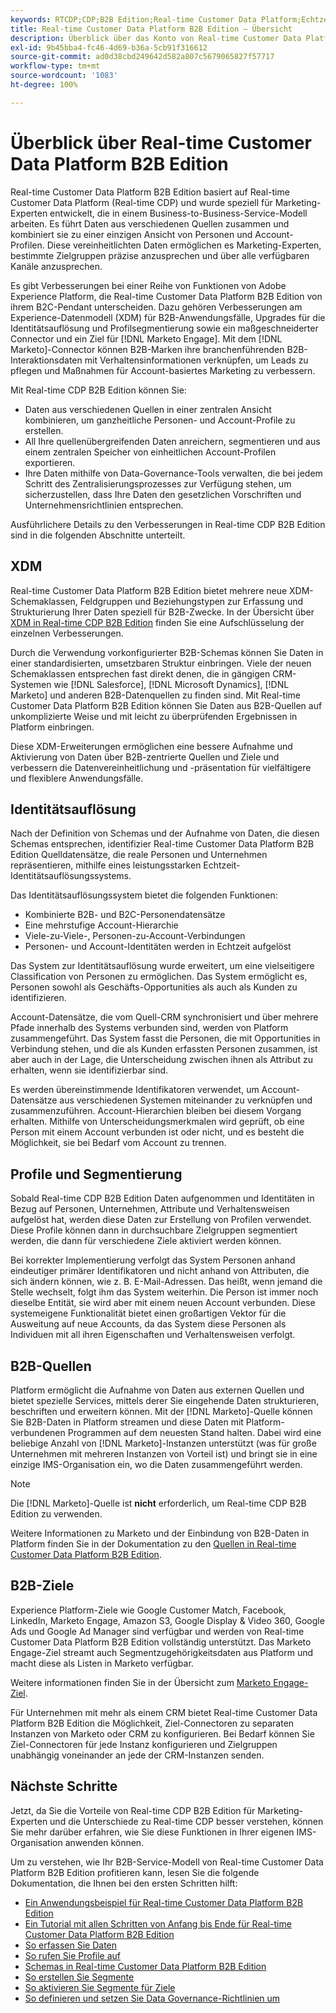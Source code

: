 ```yaml
---
keywords: RTCDP;CDP;B2B Edition;Real-time Customer Data Platform;Echtzeit-Kundendatenplattform;Real-time CDP;b2b;cdp;Kunden-KI
title: Real-time Customer Data Platform B2B Edition – Übersicht
description: Überblick über das Konto von Real-time Customer Data Platform B2B Edition
exl-id: 9b45bba4-fc46-4d69-b36a-5cb91f316612
source-git-commit: ad0d38cbd249642d582a807c5679065827f57717
workflow-type: tm+mt
source-wordcount: '1083'
ht-degree: 100%

---
```


# Überblick über Real-time Customer Data Platform B2B Edition

Real-time Customer Data Platform B2B Edition basiert auf Real-time Customer Data Platform (Real-time CDP) und wurde speziell für Marketing-Experten entwickelt, die in einem Business-to-Business-Service-Modell arbeiten. Es führt Daten aus verschiedenen Quellen zusammen und kombiniert sie zu einer einzigen Ansicht von Personen und Account-Profilen. Diese vereinheitlichten Daten ermöglichen es Marketing-Experten, bestimmte Zielgruppen präzise anzusprechen und über alle verfügbaren Kanäle anzusprechen.

Es gibt Verbesserungen bei einer Reihe von Funktionen von Adobe Experience Platform, die Real-time Customer Data Platform B2B Edition von ihrem B2C-Pendant unterscheiden. Dazu gehören Verbesserungen am Experience-Datenmodell (XDM) für B2B-Anwendungsfälle, Upgrades für die Identitätsauflösung und Profilsegmentierung sowie ein maßgeschneiderter Connector und ein Ziel für [!DNL Marketo Engage]. Mit dem [!DNL Marketo]-Connector können B2B-Marken ihre branchenführenden B2B-Interaktionsdaten mit Verhaltensinformationen verknüpfen, um Leads zu pflegen und Maßnahmen für Account-basiertes Marketing zu verbessern.

Mit Real-time CDP B2B Edition können Sie:

* Daten aus verschiedenen Quellen in einer zentralen Ansicht kombinieren, um ganzheitliche Personen- und Account-Profile zu erstellen.
* All Ihre quellenübergreifenden Daten anreichern, segmentieren und aus einem zentralen Speicher von einheitlichen Account-Profilen exportieren.
* Ihre Daten mithilfe von Data-Governance-Tools verwalten, die bei jedem Schritt des Zentralisierungsprozesses zur Verfügung stehen, um sicherzustellen, dass Ihre Daten den gesetzlichen Vorschriften und Unternehmensrichtlinien entsprechen.

Ausführlichere Details zu den Verbesserungen in Real-time CDP B2B Edition sind in die folgenden Abschnitte unterteilt.

## XDM

Real-time Customer Data Platform B2B Edition bietet mehrere neue XDM-Schemaklassen, Feldgruppen und Beziehungstypen zur Erfassung und Strukturierung Ihrer Daten speziell für B2B-Zwecke. In der Übersicht über [XDM in Real-time CDP B2B Edition](./schemas/b2b.md) finden Sie eine Aufschlüsselung der einzelnen Verbesserungen.

Durch die Verwendung vorkonfigurierter B2B-Schemas können Sie Daten in einer standardisierten, umsetzbaren Struktur einbringen. Viele der neuen Schemaklassen entsprechen fast direkt denen, die in gängigen CRM-Systemen wie [!DNL Salesforce], [!DNL Microsoft Dynamics], [!DNL Marketo] und anderen B2B-Datenquellen zu finden sind. Mit Real-time Customer Data Platform B2B Edition können Sie Daten aus B2B-Quellen auf unkomplizierte Weise und mit leicht zu überprüfenden Ergebnissen in Platform einbringen.

Diese XDM-Erweiterungen ermöglichen eine bessere Aufnahme und Aktivierung von Daten über B2B-zentrierte Quellen und Ziele und verbessern die Datenvereinheitlichung und -präsentation für vielfältigere und flexiblere Anwendungsfälle.

## Identitätsauflösung

Nach der Definition von Schemas und der Aufnahme von Daten, die diesen Schemas entsprechen, identifizier Real-time Customer Data Platform B2B Edition Quelldatensätze, die reale Personen und Unternehmen repräsentieren, mithilfe eines leistungsstarken Echtzeit-Identitätsauflösungssystems.

Das Identitätsauflösungssystem bietet die folgenden Funktionen:

* Kombinierte B2B- und B2C-Personendatensätze
* Eine mehrstufige Account-Hierarchie
* Viele-zu-Viele-, Personen-zu-Account-Verbindungen
* Personen- und Account-Identitäten werden in Echtzeit aufgelöst

Das System zur Identitätsauflösung wurde erweitert, um eine vielseitigere Classification von Personen zu ermöglichen. Das System ermöglicht es, Personen sowohl als Geschäfts-Opportunities als auch als Kunden zu identifizieren.

Account-Datensätze, die vom Quell-CRM synchronisiert und über mehrere Pfade innerhalb des Systems verbunden sind, werden von Platform zusammengeführt. Das System fasst die Personen, die mit Opportunities in Verbindung stehen, und die als Kunden erfassten Personen zusammen, ist aber auch in der Lage, die Unterscheidung zwischen ihnen als Attribut zu erhalten, wenn sie identifizierbar sind.

Es werden übereinstimmende Identifikatoren verwendet, um Account-Datensätze aus verschiedenen Systemen miteinander zu verknüpfen und zusammenzuführen. Account-Hierarchien bleiben bei diesem Vorgang erhalten. Mithilfe von Unterscheidungsmerkmalen wird geprüft, ob eine Person mit einem Account verbunden ist oder nicht, und es besteht die Möglichkeit, sie bei Bedarf vom Account zu trennen.

## Profile und Segmentierung

Sobald Real-time CDP B2B Edition Daten aufgenommen und Identitäten in Bezug auf Personen, Unternehmen, Attribute und Verhaltensweisen aufgelöst hat, werden diese Daten zur Erstellung von Profilen verwendet. Diese Profile können dann in durchsuchbare Zielgruppen segmentiert werden, die dann für verschiedene Ziele aktiviert werden können.

Bei korrekter Implementierung verfolgt das System Personen anhand eindeutiger primärer Identifikatoren und nicht anhand von Attributen, die sich ändern können, wie z. B. E-Mail-Adressen. Das heißt, wenn jemand die Stelle wechselt, folgt ihm das System weiterhin. Die Person ist immer noch dieselbe Entität, sie wird aber mit einem neuen Account verbunden. Diese systemeigene Funktionalität bietet einen großartigen Vektor für die Ausweitung auf neue Accounts, da das System diese Personen als Individuen mit all ihren Eigenschaften und Verhaltensweisen verfolgt.

## B2B-Quellen

Platform ermöglicht die Aufnahme von Daten aus externen Quellen und bietet spezielle Services, mittels derer Sie eingehende Daten strukturieren, beschriften und erweitern können. Mit der [!DNL Marketo]-Quelle können Sie B2B-Daten in Platform streamen und diese Daten mit Platform-verbundenen Programmen auf dem neuesten Stand halten. Dabei wird eine beliebige Anzahl von [!DNL Marketo]-Instanzen unterstützt (was für große Unternehmen mit mehreren Instanzen von Vorteil ist) und bringt sie in eine einzige IMS-Organisation ein, wo die Daten zusammengeführt werden.

>[!NOTE]
>
>Die [!DNL Marketo]-Quelle ist **nicht** erforderlich, um Real-time CDP B2B Edition zu verwenden.

Weitere Informationen zu Marketo und der Einbindung von B2B-Daten in Platform finden Sie in der Dokumentation zu den [Quellen in Real-time Customer Data Platform B2B Edition](./sources/b2b.md).

## B2B-Ziele

Experience Platform-Ziele wie Google Customer Match, Facebook, LinkedIn, Marketo Engage, Amazon S3, Google Display &amp; Video 360, Google Ads und Google Ad Manager sind verfügbar und werden von Real-time Customer Data Platform B2B Edition vollständig unterstützt. Das Marketo Engage-Ziel streamt auch Segmentzugehörigkeitsdaten aus Platform und macht diese als Listen in Marketo verfügbar.

Weitere informationen finden Sie in der Übersicht zum [Marketo Engage-Ziel](../destinations/catalog/adobe/marketo-engage.md).

Für Unternehmen mit mehr als einem CRM bietet Real-time Customer Data Platform B2B Edition die Möglichkeit, Ziel-Connectoren zu separaten Instanzen von Marketo oder CRM zu konfigurieren. Bei Bedarf können Sie Ziel-Connectoren für jede Instanz konfigurieren und Zielgruppen unabhängig voneinander an jede der CRM-Instanzen senden.

## Nächste Schritte

Jetzt, da Sie die Vorteile von Real-time CDP B2B Edition für Marketing-Experten und die Unterschiede zu Real-time CDP besser verstehen, können Sie mehr darüber erfahren, wie Sie diese Funktionen in Ihrer eigenen IMS-Organisation anwenden können.

Um zu verstehen, wie Ihr B2B-Service-Modell von Real-time Customer Data Platform B2B Edition profitieren kann, lesen Sie die folgende Dokumentation, die Ihnen bei den ersten Schritten hilft:

* [Ein Anwendungsbeispiel für Real-time Customer Data Platform B2B Edition](./b2b-use-case.md)
* [Ein Tutorial mit allen Schritten von Anfang bis Ende für Real-time Customer Data Platform B2B Edition](./b2b-tutorial.md)
* [So erfassen Sie Daten](./sources/b2b.md)
* [So rufen Sie Profile auf](./profile/profile-overview.md)
* [Schemas in Real-time Customer Data Platform B2B Edition](./schemas/b2b.md)
* [So erstellen Sie Segmente](./segmentation/b2b.md)
* [So aktivieren Sie Segmente für Ziele](./destinations/b2b.md)
* [So definieren und setzen Sie Data Governance-Richtlinien um](./privacy/data-governance-overview.md)
